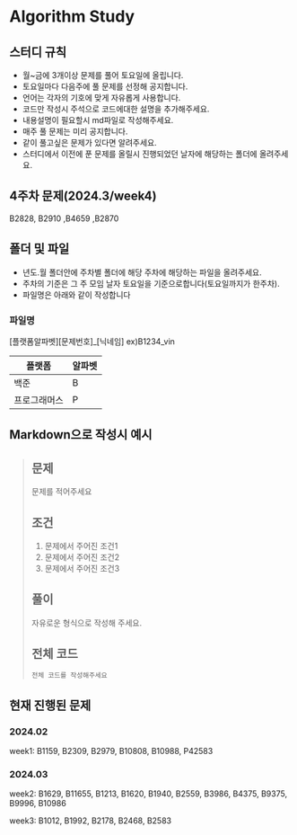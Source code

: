 # Algorithm Study

## 스터디 규칙
* 월~금에 3개이상 문제를 풀어 토요일에 올립니다.
* 토요일마다 다음주에 풀 문제를 선정해 공지합니다.
* 언어는 각자의 기호에 맞게 자유롭게 사용합니다.
* 코드만 작성시 주석으로 코드에대한 설명을 추가해주세요.
* 내용설명이 필요할시 md파일로 작성해주세요.
* 매주 풀 문제는 미리 공지합니다.
* 같이 풀고싶은 문제가 있다면 알려주세요.
* 스터디에서 이전에 푼 문제를 올릴시 진행되었던 날자에 해당하는 폴더에 올려주세요.

## 4주차 문제(2024.3/week4)
B2828, B2910 ,B4659 ,B2870

## 폴더 및 파일 
* 년도.월 폴더안에 주차별 폴더에 해당 주차에 해당하는 파일을 올려주세요.
* 주차의 기준은 그 주 모임 날자 토요일을 기준으로합니다(토요일까지가 한주차).
* 파일명은 아래와 같이 작성합니다

### 파일명
[플랫폼알파벳][문제번호]_[닉네임] ex)B1234_vin

|플랫폼|알파벳|
|--|--|
|백준|B|
|프로그래머스|P|

## Markdown으로 작성시 예시
> ## 문제
> 문제를 적어주세요
> ## 조건
> 1. 문제에서 주어진 조건1
> 2. 문제에서 주어진 조건2
> 3. 문제에서 주어진 조건3
> ## 풀이
> 자유로운 형식으로 작성해 주세요. 
> ## 전체 코드
> ```cpp
> 전체 코드를 작성해주세요
> ```
    

## 현재 진행된 문제
### 2024.02
week1: B1159, B2309, B2979, B10808, B10988, P42583
### 2024.03
week2: B1629, B11655, B1213, B1620, B1940, B2559, B3986, B4375, B9375, B9996, B10986

week3: B1012, B1992, B2178, B2468, B2583